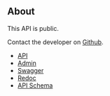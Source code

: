 ## About

This API is public.

Contact the developer on [Github](https://www.github.com/kpling).

- [API](/api/)
- [Admin](/admin/)
- [Swagger](/)
- [Redoc](/redoc/)
- [API Schema](swagger.json/)
